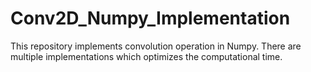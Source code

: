 # Conv2D_Numpy_Implementation
This repository implements convolution operation in Numpy. There are multiple implementations which optimizes the computational time.
